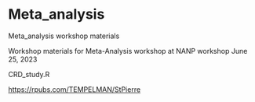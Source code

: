 # Meta_analysis
Meta_analysis workshop materials

Workshop materials for Meta-Analysis workshop at NANP workshop June 25, 2023

CRD_study.R

https://rpubs.com/TEMPELMAN/StPierre 

